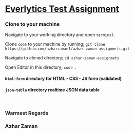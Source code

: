 # <u>Everlytics Test Assignment</u>

### Clone to your machine

Navigate to your working directory and open `terminal`.

Clone `code` to your machine by running;
`git clone https://github.com/azharzaman1/azhar-zaman-assignmets.git`

Navigate to cloned directory;
`cd azhar-zaman-assignmets`

Open Editor in this directory;
`code .`

#### `html-form` directory for HTML - CSS - JS form (validated)

#### `json-table` directory realtime JSON data table

<br />

### Warmest Regards

### Azhar Zaman

